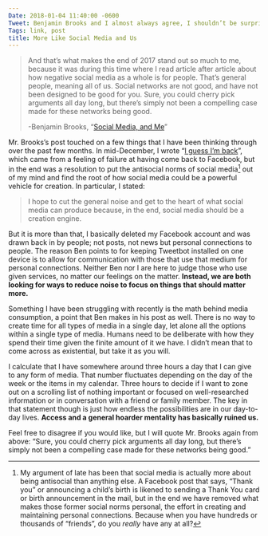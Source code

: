 ```yaml
---
Date: 2018-01-04 11:40:00 -0600
Tweet: Benjamin Brooks and I almost always agree, I shouldn’t be surprised that he is going through the same motions with regard to social media.
Tags: link, post
title: More Like Social Media and Us
---
```


> And that’s what makes the end of 2017 stand out so much to me, because it was during this time where I read article after article about how negative social media as a whole is for people. That’s general people, meaning all of us. Social networks are not good, and have not been designed to be good for you. Sure, you could cherry pick arguments all day long, but there’s simply not been a compelling case made for these networks being good.
> 
> -Benjamin Brooks, “[Social Media, and Me][1]”

Mr. Brooks’s post touched on a few things that I have been thinking through over the past few months. In mid-December, I wrote “[I guess I’m back][2]”, which came from a feeling of failure at having come back to Facebook, but in the end was a resolution to put the antisocial norms of social media[^1] out of my mind and find the root of how social media could be a powerful vehicle for creation. In particular, I stated:

> I hope to cut the general noise and get to the heart of what social media can produce because, in the end, social media should be a creation engine.

But it is more than that, I basically deleted my Facebook account and was drawn back in by people; not posts, not news but personal connections to people. The reason Ben points to for keeping Tweetbot installed on one device is to allow for communication with those that use that medium for personal connections. Neither Ben nor I are here to judge those who use given services, no matter our feelings on the matter. **Instead, we are both looking for ways to reduce noise to focus on things that should matter more.**

Something I have been struggling with recently is the math behind media consumption, a point that Ben makes in his post as well. There is no way to create time for all types of media in a single day, let alone all the options within a single type of media. Humans need to be deliberate with how they spend their time given the finite amount of it we have. I didn’t mean that to come across as existential, but take it as you will.

I calculate that I have somewhere around three hours a day that I can give to any form of media. That number fluctuates depending on the day of the week or the items in my calendar. Three hours to decide if I want to zone out on a scrolling list of nothing important or focused on well-researched information or in conversation with a friend or family member. The key in that statement though is just how endless the possibilities are in our day-to-day lives. **Access and a general hoarder mentality has basically ruined us.**

Feel free to disagree if you would like, but I will quote Mr. Brooks again from above: “Sure, you could cherry pick arguments all day long, but there’s simply not been a compelling case made for these networks being good.”

[^1]:	My argument of late has been that social media is actually more about being antisocial than anything else. A Facebook post that says, “Thank you” or announcing a child’s birth is likened to sending a Thank You card or birth announcement in the mail, but in the end we have removed what makes those former social norms personal, the effort in creating and maintaining personal connections. Because when you have hundreds or thousands of “friends”, do you _really_ have any at all?

[1]:	https://brooksreview.net/2018/01/social-media-and-me/
[2]:	/2017/12/i-guess-im-back
